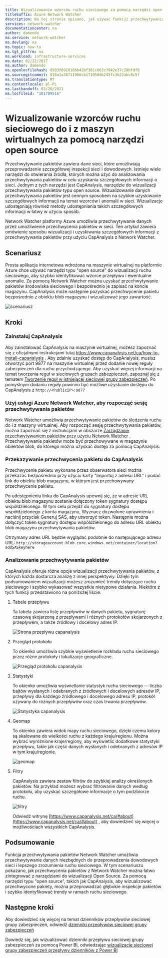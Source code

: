 ```yaml
---
title: Wizualizowanie wzorców ruchu sieciowego za pomocą narzędzi open source
titleSuffix: Azure Network Watcher
description: Na tej stronie opisano, jak używać funkcji przechwytywania pakietów Network Watcher z Capanalysis do wizualizacji wzorców ruchu do i z maszyn wirtualnych.
services: network-watcher
documentationcenter: na
author: damendo
ms.service: network-watcher
ms.devlang: na
ms.topic: how-to
ms.tgt_pltfrm: na
ms.workload: infrastructure-services
ms.date: 02/22/2017
ms.author: damendo
ms.openlocfilehash: 0503f6910186b42bf381c662c7942e37c28bfdf0
ms.sourcegitcommit: 910a1a38711966cb171050db245fc3b22abc8c5f
ms.translationtype: MT
ms.contentlocale: pl-PL
ms.lasthandoff: 03/20/2021
ms.locfileid: "101709516"
---
```

# <a name="visualize-network-traffic-patterns-to-and-from-your-vms-using-open-source-tools"></a>Wizualizowanie wzorców ruchu sieciowego do i z maszyn wirtualnych za pomocą narzędzi open source

Przechwytywanie pakietów zawiera dane sieci, które umożliwiają przeprowadzenie szczegółowej inspekcji sieci i dowodowych. Istnieje wiele narzędzi do otwierania źródła, których można użyć do analizowania przechwytywania pakietów w celu uzyskania szczegółowych informacji o sieci. Jednym z tych narzędzi jest CapAnalysis, narzędzie do wizualizacji przechwytywania pakietów typu open source. Wizualizowanie danych przechwytywania pakietów jest cennym sposobem na szybkie uzyskiwanie szczegółowych informacji na temat wzorców i anomalii w sieci. Wizualizacje udostępniają również metody udostępniania takich szczegółowych informacji w łatwy w użyciu sposób.

Network Watcher platformy Azure umożliwia przechwytywanie danych przez umożliwienie przechwycenia pakietów w sieci. Ten artykuł zawiera omówienie sposobu wizualizacji i uzyskiwania szczegółowych informacji z przechwytywania pakietów przy użyciu CapAnalysis z Network Watcher.

## <a name="scenario"></a>Scenariusz

Prosta aplikacja internetowa wdrożona na maszynie wirtualnej na platformie Azure chce używać narzędzi typu "open source" do wizualizacji ruchu sieciowego, aby szybko identyfikować wzorce przepływu i ewentualne anomalie. Za pomocą Network Watcher można uzyskać przechwytywanie pakietów środowiska sieciowego i bezpośrednio je zapisać na koncie magazynu. CapAnalysis może następnie pozyskać przechwycenie pakietu bezpośrednio z obiektu blob magazynu i wizualizować jego zawartość.

![scenariusz][1]

## <a name="steps"></a>Kroki

### <a name="install-capanalysis"></a>Zainstaluj CapAnalysis

Aby zainstalować CapAnalysis na maszynie wirtualnej, możesz zapoznać się z oficjalnymi instrukcjami tutaj https://www.capanalysis.net/ca/how-to-install-capanalysis .
Aby zdalnie uzyskać dostęp do CapAnalysis, musisz otworzyć port 9877 na maszynie wirtualnej przez dodanie nowej reguły zabezpieczeń dla ruchu przychodzącego. Aby uzyskać więcej informacji na temat tworzenia reguł w sieciowych grupach zabezpieczeń, zapoznaj się z tematem [Tworzenie reguł w istniejącej sieciowej grupy zabezpieczeń](../virtual-network/manage-network-security-group.md#create-a-security-rule). Po pomyślnym dodaniu reguły powinno być możliwe uzyskanie dostępu do CapAnalysis z `http://<PublicIP>:9877`

### <a name="use-azure-network-watcher-to-start-a-packet-capture-session"></a>Użyj usługi Azure Network Watcher, aby rozpocząć sesję przechwytywania pakietów

Network Watcher umożliwia przechwytywanie pakietów do śledzenia ruchu do i z maszyny wirtualnej. Aby rozpocząć sesję przechwytywania pakietów, można zapoznać się z instrukcjami w obszarze [Zarządzanie przechwytywaniem pakietów przy użyciu Network Watcher](network-watcher-packet-capture-manage-portal.md) . Przechwytywanie pakietów może być przechowywane w magazynie obiektów blob, do którego można uzyskać dostęp za pomocą CapAnalysis.

### <a name="upload-a-packet-capture-to-capanalysis"></a>Przekazywanie przechwycenia pakietu do CapAnalysis
Przechwycenie pakietu wykonane przez obserwatora sieci można przekazać bezpośrednio przy użyciu karty "Importuj z adresu URL" i podać link do obiektu blob magazynu, w którym jest przechowywany przechwycenie pakietu.

Po udostępnieniu linku do CapAnalysis upewnij się, że w adresie URL obiektu blob magazynu zostanie dołączony token sygnatury dostępu współdzielonego.  W tym celu przejdź do sygnatury dostępu współdzielonego z konta magazynu, Wyznacz dozwolone uprawnienia i naciśnij przycisk Generuj SAS, aby utworzyć token. Następnie można dołączyć token sygnatury dostępu współdzielonego do adresu URL obiektu blob magazynu przechwytywania pakietów.

Otrzymany adres URL będzie wyglądać podobnie do następującego adresu URL: `http://storageaccount.blob.core.windows.net/container/location?addSASkeyhere`


### <a name="analyzing-packet-captures"></a>Analizowanie przechwytywania pakietów

CapAnalysis oferuje różne opcje wizualizacji przechwytywania pakietów, z których każda dostarcza analizę z innej perspektywy. Dzięki tym podsumowaniem wizualizacji możesz zrozumieć trendy dotyczące ruchu sieciowego i szybko wykasować wszystkie nietypowe działania. Niektóre z tych funkcji przedstawiono na poniższej liście:

1. Tabele przepływu

    Ta tabela zawiera listę przepływów w danych pakietu, sygnaturę czasową skojarzoną z przepływami i różnych protokołów skojarzonych z przepływem, a także źródłowy i docelowy adres IP.

    ![Strona przepływu capanalysis][5]

1. Przegląd protokołu

    To okienko umożliwia szybkie wyświetlenie rozkładu ruchu sieciowego przez różne protokoły i lokalizacje geograficzne.

    ![Przegląd protokołu capanalysis][6]

1. Statystyki

    To okienko umożliwia wyświetlanie statystyk ruchu sieciowego — liczba bajtów wysłanych i odebranych z źródłowych i docelowych adresów IP, przepływy dla każdego źródłowego i docelowego adresu IP, protokół używany do różnych przepływów oraz czas trwania przepływów.

    ![Statystyka capanalysis][7]

1. Geomap

    To okienko zawiera widok mapy ruchu sieciowego, dzięki czemu kolory są skalowane do wielkości ruchu z każdego kraju/regionu. Można wybrać wyróżnione kraje/regiony, aby wyświetlić dodatkowe statystyki przepływu, takie jak część danych wysłanych i odebranych z adresów IP w tym kraju/regionie.

    ![geomap][8]

1. Filtry

    CapAnalysis zawiera zestaw filtrów do szybkiej analizy określonych pakietów. Na przykład możesz wybrać filtrowanie danych według protokołu, aby uzyskać szczegółowe informacje o tym podzbiorze ruchu.

    ![filtry][11]

    Odwiedź witrynę [https://www.capanalysis.net/ca/#about](https://www.capanalysis.net/ca/#about) , aby dowiedzieć się więcej o możliwościach wszystkich CapAnalysis.

## <a name="conclusion"></a>Podsumowanie

Funkcja przechwytywania pakietów Network Watcher umożliwia przechwytywanie danych niezbędnych do przeprowadzenia dowodowych sieci i lepszego zrozumienia ruchu sieciowego. W tym scenariuszu pokazano, jak przechwycenia pakietów z Network Watcher można łatwo zintegrować z narzędziami do wizualizacji Open Source. Za pomocą narzędzi typu "open source", takich jak CapAnalysis, aby wizualizować przechwycone pakiety, można przeprowadzać głębokie inspekcje pakietów i szybko identyfikować trendy w ramach ruchu sieciowego.

## <a name="next-steps"></a>Następne kroki

Aby dowiedzieć się więcej na temat dzienników przepływów sieciowej grupy zabezpieczeń, odwiedź [dzienniki przepływów sieciowej grupy zabezpieczeń](network-watcher-nsg-flow-logging-overview.md)

Dowiedz się, jak wizualizować dzienniki przepływu sieciowej grupy zabezpieczeń za pomocą Power BI, odwiedzając [wizualizacje sieciowej grupy zabezpieczeń przepływy dzienników z Power BI](network-watcher-visualize-nsg-flow-logs-power-bi.md)
<!--Image references-->

[1]: ./media/network-watcher-using-open-source-tools/figure1.png
[2]: ./media/network-watcher-using-open-source-tools/figure2.png
[3]: ./media/network-watcher-using-open-source-tools/figure3.png
[4]: ./media/network-watcher-using-open-source-tools/figure4.png
[5]: ./media/network-watcher-using-open-source-tools/figure5.png
[6]: ./media/network-watcher-using-open-source-tools/figure6.png
[7]: ./media/network-watcher-using-open-source-tools/figure7.png
[8]: ./media/network-watcher-using-open-source-tools/figure8.png
[9]: ./media/network-watcher-using-open-source-tools/figure9.png
[10]: ./media/network-watcher-using-open-source-tools/figure10.png
[11]: ./media/network-watcher-using-open-source-tools/figure11.png

